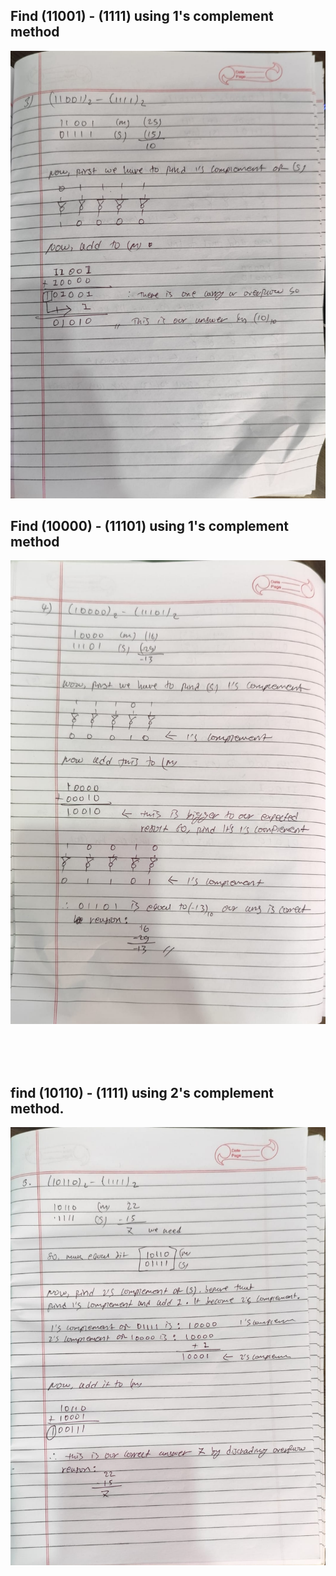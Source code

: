 ## Find (11001) - (1111) using 1's complement method
![img](./assets/method01_00.jpg)

## Find (10000) - (11101) using 1's complement method
![img](./assets/method01_001.jpg)

<br><br><br>
## find (10110) - (1111) using 2's complement method.
![img](./assets/complement.jpg)
